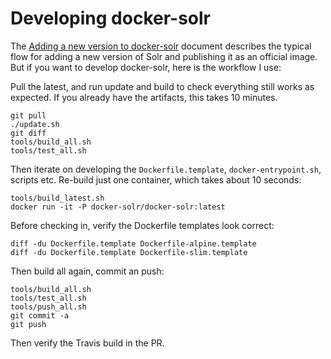 
Developing docker-solr
======================

The [Adding a new version to docker-solr](../update.md) document describes
the typical flow for adding a new version of Solr and publishing it as an
official image.
But if you want to develop docker-solr, here is the workflow I use:

Pull the latest, and run update and build to check everything still works
as expected. If you already have the artifacts, this takes 10 minutes.

```
git pull
./update.sh
git diff
tools/build_all.sh
tools/test_all.sh
```

Then iterate on developing the `Dockerfile.template`, `docker-entrypoint.sh`,
scripts etc. Re-build just one container, which takes about 10 seconds:

```
tools/build_latest.sh
docker run -it -P docker-solr/docker-solr:latest
```

Before checking in, verify the Dockerfile templates look correct:

```
diff -du Dockerfile.template Dockerfile-alpine.template
diff -du Dockerfile.template Dockerfile-slim.template
```

Then build all again, commit an push:

```
tools/build_all.sh
tools/test_all.sh
tools/push_all.sh
git commit -a
git push
```

Then verify the Travis build in the PR.
